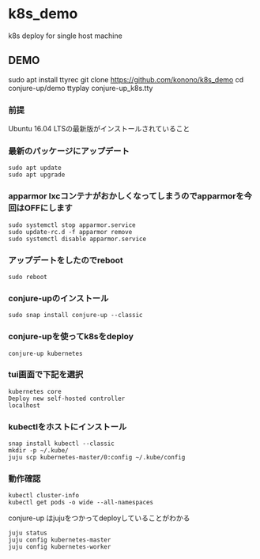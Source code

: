 # k8s_demo
k8s deploy for single host machine

## DEMO
sudo apt install ttyrec
git clone https://github.com/konono/k8s_demo
cd conjure-up/demo
ttyplay conjure-up_k8s.tty

### 前提
Ubuntu 16.04 LTSの最新版がインストールされていること

### 最新のパッケージにアップデート
```
sudo apt update
sudo apt upgrade
```

### apparmor lxcコンテナがおかしくなってしまうのでapparmorを今回はOFFにします

```
sudo systemctl stop apparmor.service
sudo update-rc.d -f apparmor remove
sudo systemctl disable apparmor.service
```

### アップデートをしたのでreboot
```
sudo reboot
```

### conjure-upのインストール
```
sudo snap install conjure-up --classic
```

### conjure-upを使ってk8sをdeploy
```
conjure-up kubernetes
```

### tui画面で下記を選択

```
kubernetes core
Deploy new self-hosted controller
localhost
```

### kubectlをホストにインストール

```
snap install kubectl --classic
mkdir -p ~/.kube/
juju scp kubernetes-master/0:config ~/.kube/config
```

### 動作確認

```
kubectl cluster-info
kubectl get pods -o wide --all-namespaces
```

conjure-up はjujuをつかってdeployしていることがわかる

```
juju status
juju config kubernetes-master
juju config kubernetes-worker
```
